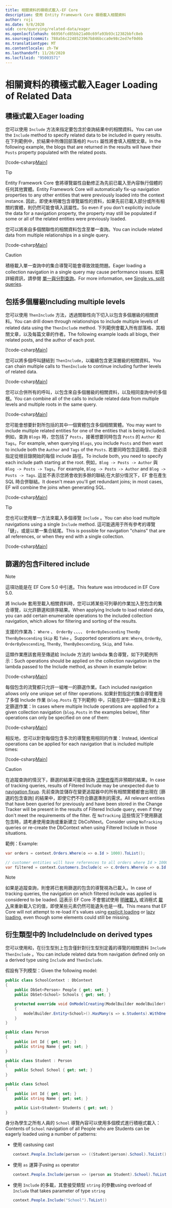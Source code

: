 ```yaml
---
title: 相關資料的積極式載入-EF Core
description: 使用 Entity Framework Core 積極載入相關資料
author: roji
ms.date: 9/8/2020
uid: core/querying/related-data/eager
ms.openlocfilehash: 66956fcd85bb21a08c69fa93b93c12382bbfc8eb
ms.sourcegitcommit: 788a56c2248523967b846bcca0e98c2ed7ef0d6b
ms.translationtype: MT
ms.contentlocale: zh-TW
ms.lasthandoff: 11/20/2020
ms.locfileid: "95003571"
---
```

# <a name="eager-loading-of-related-data"></a><span data-ttu-id="6f54c-103">相關資料的積極式載入</span><span class="sxs-lookup"><span data-stu-id="6f54c-103">Eager Loading of Related Data</span></span>

## <a name="eager-loading"></a><span data-ttu-id="6f54c-104">積極式載入</span><span class="sxs-lookup"><span data-stu-id="6f54c-104">Eager loading</span></span>

<span data-ttu-id="6f54c-105">您可以使用 `Include` 方法來指定要包含於查詢結果中的相關資料。</span><span class="sxs-lookup"><span data-stu-id="6f54c-105">You can use the `Include` method to specify related data to be included in query results.</span></span> <span data-ttu-id="6f54c-106">在下列範例中，於結果中所傳回部落格的 `Posts` 屬性將會填入相關文章。</span><span class="sxs-lookup"><span data-stu-id="6f54c-106">In the following example, the blogs that are returned in the results will have their `Posts` property populated with the related posts.</span></span>

[!code-csharp[Main](../../../../samples/core/Querying/RelatedData/Program.cs#SingleInclude)]

> [!TIP]
> <span data-ttu-id="6f54c-107">Entity Framework Core 會將導覽屬性自動修正為先前已載入至內容執行個體的任何其他實體。</span><span class="sxs-lookup"><span data-stu-id="6f54c-107">Entity Framework Core will automatically fix-up navigation properties to any other entities that were previously loaded into the context instance.</span></span> <span data-ttu-id="6f54c-108">因此，即使未明確包含導覽屬性的資料，如果先前已載入部分或所有相關的實體，則仍然可能會填入該屬性。</span><span class="sxs-lookup"><span data-stu-id="6f54c-108">So even if you don't explicitly include the data for a navigation property, the property may still be populated if some or all of the related entities were previously loaded.</span></span>

<span data-ttu-id="6f54c-109">您可以將來自多個關聯性的相關資料包含至單一查詢。</span><span class="sxs-lookup"><span data-stu-id="6f54c-109">You can include related data from multiple relationships in a single query.</span></span>

[!code-csharp[Main](../../../../samples/core/Querying/RelatedData/Program.cs#MultipleIncludes)]

> [!CAUTION]
> <span data-ttu-id="6f54c-110">積極載入單一查詢中的集合導覽可能會導致效能問題。</span><span class="sxs-lookup"><span data-stu-id="6f54c-110">Eager loading a collection navigation in a single query may cause performance issues.</span></span> <span data-ttu-id="6f54c-111">如需詳細資訊，請參閱 [單一與分割查詢](xref:core/querying/single-split-queries)。</span><span class="sxs-lookup"><span data-stu-id="6f54c-111">For more information, see [Single vs. split queries](xref:core/querying/single-split-queries).</span></span>

## <a name="including-multiple-levels"></a><span data-ttu-id="6f54c-112">包括多個層級</span><span class="sxs-lookup"><span data-stu-id="6f54c-112">Including multiple levels</span></span>

<span data-ttu-id="6f54c-113">您可以使用 `ThenInclude` 方法，透過關聯性向下切入以包含多個層級的相關資料。</span><span class="sxs-lookup"><span data-stu-id="6f54c-113">You can drill down through relationships to include multiple levels of related data using the `ThenInclude` method.</span></span> <span data-ttu-id="6f54c-114">下列範例會載入所有部落格、其相關文章，以及每篇文章的作者。</span><span class="sxs-lookup"><span data-stu-id="6f54c-114">The following example loads all blogs, their related posts, and the author of each post.</span></span>

[!code-csharp[Main](../../../../samples/core/Querying/RelatedData/Program.cs#SingleThenInclude)]

<span data-ttu-id="6f54c-115">您可以將多個呼叫鏈結到 `ThenInclude`，以繼續包含更深層級的相關資料。</span><span class="sxs-lookup"><span data-stu-id="6f54c-115">You can chain multiple calls to `ThenInclude` to continue including further levels of related data.</span></span>

[!code-csharp[Main](../../../../samples/core/Querying/RelatedData/Program.cs#MultipleThenIncludes)]

<span data-ttu-id="6f54c-116">您可以合併所有的呼叫，以包含來自多個層級的相關資料，以及相同查詢中的多個根。</span><span class="sxs-lookup"><span data-stu-id="6f54c-116">You can combine all of the calls to include related data from multiple levels and multiple roots in the same query.</span></span>

[!code-csharp[Main](../../../../samples/core/Querying/RelatedData/Program.cs#IncludeTree)]

<span data-ttu-id="6f54c-117">您可能會想要針對所包括的其中一個實體包含多個相關實體。</span><span class="sxs-lookup"><span data-stu-id="6f54c-117">You may want to include multiple related entities for one of the entities that is being included.</span></span> <span data-ttu-id="6f54c-118">例如，查詢 `Blogs` 時，您包括了 `Posts`，接著想要同時包含 `Posts` 的 `Author` 和 `Tags`。</span><span class="sxs-lookup"><span data-stu-id="6f54c-118">For example, when querying `Blogs`, you include `Posts` and then want to include both the `Author` and `Tags` of the `Posts`.</span></span> <span data-ttu-id="6f54c-119">若要同時包含這兩個，您必須指定從根目錄開始的每個 include 路徑。</span><span class="sxs-lookup"><span data-stu-id="6f54c-119">To include both, you need to specify each include path starting at the root.</span></span> <span data-ttu-id="6f54c-120">例如，`Blog -> Posts -> Author` 與 `Blog -> Posts -> Tags`。</span><span class="sxs-lookup"><span data-stu-id="6f54c-120">For example, `Blog -> Posts -> Author` and `Blog -> Posts -> Tags`.</span></span> <span data-ttu-id="6f54c-121">這並不表示您將會收到多餘的聯結;在大部分情況下，EF 會在產生 SQL 時合併聯結。</span><span class="sxs-lookup"><span data-stu-id="6f54c-121">It doesn't mean you'll get redundant joins; in most cases, EF will combine the joins when generating SQL.</span></span>

[!code-csharp[Main](../../../../samples/core/Querying/RelatedData/Program.cs#MultipleLeafIncludes)]

> [!TIP]
> <span data-ttu-id="6f54c-122">您也可以使用單一方法來載入多個導覽 `Include` 。</span><span class="sxs-lookup"><span data-stu-id="6f54c-122">You can also load multiple navigations using a single `Include` method.</span></span> <span data-ttu-id="6f54c-123">這可能適用于所有參考的導覽「鏈」，或是以單一集合結尾。</span><span class="sxs-lookup"><span data-stu-id="6f54c-123">This is possible for navigation "chains" that are all references, or when they end with a single collection.</span></span>

[!code-csharp[Main](../../../../samples/core/Querying/RelatedData/Program.cs#IncludeMultipleNavigationsWithSingleInclude)]

## <a name="filtered-include"></a><span data-ttu-id="6f54c-124">篩選的包含</span><span class="sxs-lookup"><span data-stu-id="6f54c-124">Filtered include</span></span>

> [!NOTE]
> <span data-ttu-id="6f54c-125">這項功能是在 EF Core 5.0 中引進。</span><span class="sxs-lookup"><span data-stu-id="6f54c-125">This feature was introduced in EF Core 5.0.</span></span>

<span data-ttu-id="6f54c-126">將 Include 套用至載入相關資料時，您可以將某些可列舉的作業加入至包含的集合導覽，以允許篩選和排序結果。</span><span class="sxs-lookup"><span data-stu-id="6f54c-126">When applying Include to load related data, you can add certain enumerable operations to the included collection navigation, which allows for filtering and sorting of the results.</span></span>

<span data-ttu-id="6f54c-127">支援的作業為： `Where` 、 `OrderBy` 、、、、 `OrderByDescending` `ThenBy` `ThenByDescending` `Skip` 和 `Take` 。</span><span class="sxs-lookup"><span data-stu-id="6f54c-127">Supported operations are: `Where`, `OrderBy`, `OrderByDescending`, `ThenBy`, `ThenByDescending`, `Skip`, and `Take`.</span></span>

<span data-ttu-id="6f54c-128">這類作業應該套用至傳遞給 Include 方法的 lambda 集合導覽，如下列範例所示：</span><span class="sxs-lookup"><span data-stu-id="6f54c-128">Such operations should be applied on the collection navigation in the lambda passed to the Include method, as shown in example below:</span></span>

[!code-csharp[Main](../../../../samples/core/Querying/RelatedData/Program.cs#FilteredInclude)]

<span data-ttu-id="6f54c-129">每個包含的流覽都只允許一組唯一的篩選作業。</span><span class="sxs-lookup"><span data-stu-id="6f54c-129">Each included navigation allows only one unique set of filter operations.</span></span> <span data-ttu-id="6f54c-130">如果針對指定的集合導覽套用了多個 Include 作業 (`blog.Posts` 在下列範例) 中，只能在其中一個篩選作業上指定篩選作業：</span><span class="sxs-lookup"><span data-stu-id="6f54c-130">In cases where multiple Include operations are applied for a given collection navigation (`blog.Posts` in the examples below), filter operations can only be specified on one of them:</span></span>

[!code-csharp[Main](../../../../samples/core/Querying/RelatedData/Program.cs#MultipleLeafIncludesFiltered1)]

<span data-ttu-id="6f54c-131">相反地，您可以針對每個包含多次的導覽套用相同的作業：</span><span class="sxs-lookup"><span data-stu-id="6f54c-131">Instead, identical operations can be applied for each navigation that is included multiple times:</span></span>

[!code-csharp[Main](../../../../samples/core/Querying/RelatedData/Program.cs#MultipleLeafIncludesFiltered2)]

> [!CAUTION]
> <span data-ttu-id="6f54c-132">在追蹤查詢的情況下，篩選的結果可能會因為 [流覽修復](xref:core/querying/tracking)而非預期的結果。</span><span class="sxs-lookup"><span data-stu-id="6f54c-132">In case of tracking queries, results of Filtered Include may be unexpected due to [navigation fixup](xref:core/querying/tracking).</span></span> <span data-ttu-id="6f54c-133">先前查詢並儲存在變更追蹤器中的所有相關實體都會出現在 [篩選的包含查詢] 的結果中，即使它們不符合篩選準則的需求。</span><span class="sxs-lookup"><span data-stu-id="6f54c-133">All relevant entities that have been queried for previously and have been stored in the Change Tracker will be present in the results of Filtered Include query, even if they don't meet the requirements of the filter.</span></span> <span data-ttu-id="6f54c-134">在 `NoTracking` 這些情況下使用篩選包含時，請考慮使用查詢或重新建立 DbCoNtext。</span><span class="sxs-lookup"><span data-stu-id="6f54c-134">Consider using `NoTracking` queries or re-create the DbContext when using Filtered Include in those situations.</span></span>

<span data-ttu-id="6f54c-135">範例：</span><span class="sxs-lookup"><span data-stu-id="6f54c-135">Example:</span></span>

```csharp
var orders = context.Orders.Where(o => o.Id > 1000).ToList();

// customer entities will have references to all orders where Id > 1000, rather than > 5000
var filtered = context.Customers.Include(c => c.Orders.Where(o => o.Id > 5000)).ToList();
```

> [!NOTE]
> <span data-ttu-id="6f54c-136">如果是追蹤查詢，則會將已套用篩選的包含的導覽視為已載入。</span><span class="sxs-lookup"><span data-stu-id="6f54c-136">In case of tracking queries, the navigation on which filtered include was applied is considered to be loaded.</span></span> <span data-ttu-id="6f54c-137">這表示 EF Core 不會嘗試使用 [明確載入](xref:core/querying/related-data/explicit) 或消極式 [載入](xref:core/querying/related-data/lazy)來重新載入它的值，即使某些元素仍然可能遺失也是一樣。</span><span class="sxs-lookup"><span data-stu-id="6f54c-137">This means that EF Core will not attempt to re-load it's values using [explicit loading](xref:core/querying/related-data/explicit) or [lazy loading](xref:core/querying/related-data/lazy), even though some elements could still be missing.</span></span>

## <a name="include-on-derived-types"></a><span data-ttu-id="6f54c-138">衍生類型中的 Include</span><span class="sxs-lookup"><span data-stu-id="6f54c-138">Include on derived types</span></span>

<span data-ttu-id="6f54c-139">您可以使用和，在衍生型別上包含僅針對衍生型別定義的導覽的相關資料 `Include` `ThenInclude` 。</span><span class="sxs-lookup"><span data-stu-id="6f54c-139">You can include related data from navigation defined only on a derived type using `Include` and `ThenInclude`.</span></span>

<span data-ttu-id="6f54c-140">假設有下列模型：</span><span class="sxs-lookup"><span data-stu-id="6f54c-140">Given the following model:</span></span>

```csharp
public class SchoolContext : DbContext
{
    public DbSet<Person> People { get; set; }
    public DbSet<School> Schools { get; set; }

    protected override void OnModelCreating(ModelBuilder modelBuilder)
    {
        modelBuilder.Entity<School>().HasMany(s => s.Students).WithOne(s => s.School);
    }
}

public class Person
{
    public int Id { get; set; }
    public string Name { get; set; }
}

public class Student : Person
{
    public School School { get; set; }
}

public class School
{
    public int Id { get; set; }
    public string Name { get; set; }

    public List<Student> Students { get; set; }
}
```

<span data-ttu-id="6f54c-141">身分為學生之所有人員的 `School` 導覽內容可以使用多個模式進行積極式載入：</span><span class="sxs-lookup"><span data-stu-id="6f54c-141">Contents of `School` navigation of all People who are Students can be eagerly loaded using a number of patterns:</span></span>

* <span data-ttu-id="6f54c-142">使用 cast</span><span class="sxs-lookup"><span data-stu-id="6f54c-142">using cast</span></span>

  ```csharp
  context.People.Include(person => ((Student)person).School).ToList()
  ```

* <span data-ttu-id="6f54c-143">使用 `as` 運算子</span><span class="sxs-lookup"><span data-stu-id="6f54c-143">using `as` operator</span></span>

  ```csharp
  context.People.Include(person => (person as Student).School).ToList()
  ```

* <span data-ttu-id="6f54c-144">使用 `Include` 的多載，其會接受類型 `string` 的參數</span><span class="sxs-lookup"><span data-stu-id="6f54c-144">using overload of `Include` that takes parameter of type `string`</span></span>

  ```csharp
  context.People.Include("School").ToList()
  ```
